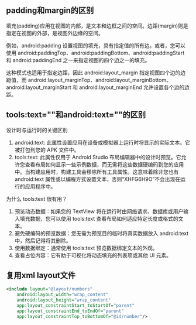 ## padding和margin的区别

填充(padding)应用在视图的内部，是文本和边框之间的空间。边距(margin)则是指定在视图的外部，是视图外边缘的空间。

例如，android:padding 设置视图的填充，具有指定值的所有边。或者，您可以使用 android:paddingTop、android:paddingBottom、android:paddingStart 和 android:paddingEnd 之一来指定视图的四个边之一的填充。

这种模式也适用于指定边距，因此 android:layout_margin 指定视图四个边的边距值，而 android:layout_marginTop、android:layout_marginBottom、android:layout_marginStart 和 android:layout_marginEnd 允许设置各个边的边距。

## tools:text=""和android:text=""的区别

设计时与运行时的关键区别

1. android:text: 此属性设置应用在设备或模拟器上运行时将显示的实际文本。它被打包到您的 APK 文件中。
2. tools:text: 此属性仅用于 Android Studio 布局编辑器中的设计时预览。它允许您查看布局如何显示一些示例数据，而无需将这些数据硬编码到您的应用中。当构建应用时，构建工具会移除所有工具属性。这意味着除非您也有 android:text 属性或以编程方式设置文本，否则“XHFG6H9O”不会出现在运行的应用程序中。

为什么 tools:text 很有用？

1. 预览动态数据：如果您的 TextView 将在运行时由网络请求、数据库或用户输入填充数据，您可以使用 tools:text 查看布局如何适应特定长度或格式的文本。
2. 避免硬编码的预览数据：您无需为预览目的临时将真实数据放入 android:text 中，然后记得将其删除。
3. 使用数据绑定：通常使用 tools:text 预览数据绑定文本的外观。
4. 查看占位内容：它有助于可视化将动态填充的列表项或其他 UI 元素。

## 复用xml layout文件

```xml
<include layout="@layout/numbers"
    android:layout_width="wrap_content"
    android:layout_height="wrap_content"
    app:layout_constraintStart_toStartOf="parent"
    app:layout_constraintEnd_toEndOf="parent"
    app:layout_constraintTop_toBottomOf="@id/number"/>
```